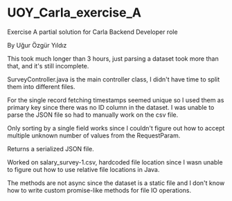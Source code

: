# UOY_Carla_exercise_A

Exercise A partial solution for Carla Backend Developer role 

By Uğur Özgür Yıldız

This took much longer than 3 hours, just parsing a dataset took more than that, and it's still incomplete.

SurveyController.java is the main controller class, I didn't have time to split them into different files.

For the single record fetching timestamps seemed unique so I used them as primary key since there was no ID column in the dataset. I was unable to parse the JSON file so had to manually work on the csv file. 

Only sorting by a single field works since I couldn't figure out how to accept multiple unknown number of values from the RequestParam. 

Returns a serialized JSON file.

Worked on salary_survey-1.csv, hardcoded file location since I wasn unable to figure out how to use relative file locations in Java. 

The methods are not async since the dataset is a static file and I don't know how to write custom promise-like methods for file IO operations.

